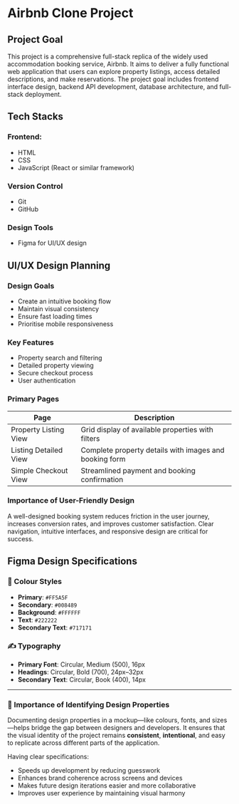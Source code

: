# Airbnb Clone Project
## Project Goal
This project is a comprehensive full-stack replica of the widely used accommodation booking service, Airbnb. It aims to deliver a fully functional web application that users can explore property listings, access detailed descriptions, and make reservations. The project goal includes frontend interface design, backend API development, database architecture, and full-stack deployment.
## Tech Stacks
### Frontend: 
- HTML
- CSS
- JavaScript (React or similar framework)
### Version Control 
- Git
- GitHub
### Design Tools
- Figma for UI/UX design


## UI/UX Design Planning
### Design Goals

- Create an intuitive booking flow  
- Maintain visual consistency  
- Ensure fast loading times  
- Prioritise mobile responsiveness  

### Key Features

- Property search and filtering  
- Detailed property viewing  
- Secure checkout process  
- User authentication  

### Primary Pages

| Page                  | Description                                                         |
|-----------------------|---------------------------------------------------------------------|
| Property Listing View | Grid display of available properties with filters                   |
| Listing Detailed View | Complete property details with images and booking form              |
| Simple Checkout View  | Streamlined payment and booking confirmation                        |

### Importance of User-Friendly Design

A well-designed booking system reduces friction in the user journey, increases conversion rates, and improves customer satisfaction. Clear navigation, intuitive interfaces, and responsive design are critical for success.


## Figma Design Specifications

### 🎨 Colour Styles

- **Primary**: `#FF5A5F`
- **Secondary**: `#008489`
- **Background**: `#FFFFFF`
- **Text**: `#222222`
- **Secondary Text**: `#717171`

### ✍️ Typography

- **Primary Font**: Circular, Medium (500), 16px
- **Headings**: Circular, Bold (700), 24px–32px
- **Secondary Text**: Circular, Book (400), 14px

---

### 🧠 Importance of Identifying Design Properties

Documenting design properties in a mockup—like colours, fonts, and sizes—helps bridge the gap between designers and developers. It ensures that the visual identity of the project remains **consistent**, **intentional**, and easy to replicate across different parts of the application.

Having clear specifications:
- Speeds up development by reducing guesswork  
- Enhances brand coherence across screens and devices  
- Makes future design iterations easier and more collaborative  
- Improves user experience by maintaining visual harmony  

